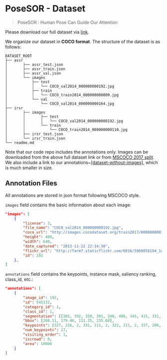 # PoseSOR - Dataset
> PoseSOR : Human Pose Can Guide Our Attention

Please download our full dataset via [link](https://drive.google.com/drive/folders/1m1Xtr2N6CLMH2J3HviOQioHELQY1hjY8?usp=sharing). 

We organize our dataset in **COCO format**. The structure of the dataset is as follows:

```shell
DATASET_ROOT
├── assr
│       ├── assr_test.json
│       ├── assr_train.json
│       ├── assr_val.json
│       └── images
│           ├── test
│           │   └── COCO_val2014_000000000192.jpg
│           ├── train
│           │   └── COCO_train2014_000000000009.jpg
│           └── val
│               └── COCO_val2014_000000000164.jpg
├── irsr
│       ├── images
│       │       ├── test
│       │       │   └── COCO_val2014_000000000192.jpg
│       │       └── train
│       │           └── COCO_train2014_000000000110.jpg
│       ├── irsr_test.json
│       └── irsr_train.json
└── readme.md

```
Note that our code repo includes the annotations only. Images can be downloaded from the above full dataset link or from [MSCOCO 2017 split](https://cocodataset.org/#home). We also include a link to our annotations~[[dataset-without-images]](https://drive.google.com/drive/folders/1L0dagM2-UtuZX4lb6dSe1O5mdcDyd64d?usp=sharing), which is much smaller in size.


## Annotation Files
All annotations are stored in json format following MSCOCO style. 

`images` field contains the basic information about each image:
```json
"images": [
    {
        "license": 3,
        "file_name": "COCO_val2014_000000000192.jpg",
        "coco_url": "http://images.cocodataset.org/train2017/000000000192.jpg",
        "height": 480,
        "width": 640,
        "date_captured": "2013-11-22 22:14:30",
        "flickr_url": "http://farm7.staticflickr.com/6016/5960058194_1dfae5d508_z.jpg",
        "id": 192
    },
]
```

`annotations` field contains the keypoints, instance mask, saliency ranking, class_id, etc.:
```json
"annotations": [
    {
        "image_id": 192,
        "id": 545132,
        "category_id": 1,
        "class_id": 1,
        "segmentation": [[365, 392, 350, 391, 348, 406, 345, 415, 331, 414, 324, 400, 324, 386, 310, 332, 297, 309, 290, 278, 280, 266, 268, 252, 270, 236, 292, 209, 304, 201, 311, 194, 316, 184, 324, 179, 338, 182, 345, 187, 347, 197, 360, 202, 370, 209, 377, 221, 379, 231, 379, 243, 377, 256, 377, 268, 376, 276, 372, 279, 360, 278, 358, 292, 358, 307, 358, 322, 357, 332, 357, 343, 355, 352, 352, 363, 358, 370, 368, 373, 374, 377]],
        "bbox": [268.11, 179.46, 111.35, 235.68],
        "keypoints": [327, 216, 2, 331, 211, 2, 322, 211, 2, 337, 206, 2, 314, 206, 2, 352, 215, 2, 292, 226, 2, 365, 236, 2, 278, 251, 2, 367, 260, 2, 296, 274, 2, 340, 283, 2, 312, 288, 2, 344, 335, 2, 330, 339, 2, 347, 376, 2, 338, 402, 2],
        "num_keypoints": 17,
        "visiting_order": 1,
        "iscrowd": 0,
        "area": 10000
    }
]
```

